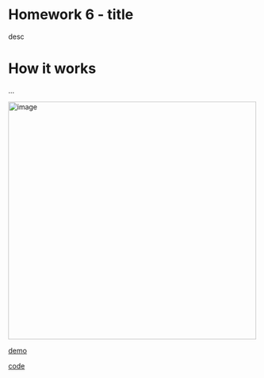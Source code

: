 # Homework 6 - title

desc

# How it works

...

<img src="https://github.com/Radu-Antonio/IntroductionToRobotics/blob/master/homework6/img6.jpeg" alt="image" width="500" height="480"/>

[demo](link)


[code](https://github.com/Radu-Antonio/IntroductionToRobotics/blob/master/homework6/homework6.ino)